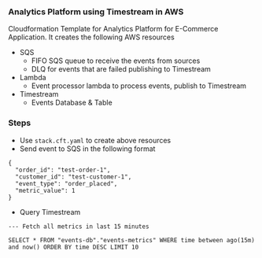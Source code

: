 ### Analytics Platform using Timestream in AWS

Cloudformation Template for Analytics Platform for E-Commerce Application. It creates the following AWS resources
- SQS
   - FIFO SQS queue to receive the events from sources
   - DLQ for events that are failed publishing to Timestream
- Lambda
   - Event processor lambda to process events, publish to Timestream
- Timestream
   - Events Database & Table


### Steps
- Use `stack.cft.yaml` to create above resources
- Send event to SQS in the following format
```
{
  "order_id": "test-order-1",
  "customer_id": "test-customer-1",
  "event_type": "order_placed",
  "metric_value": 1
}
```

- Query Timestream
```
--- Fetch all metrics in last 15 minutes

SELECT * FROM "events-db"."events-metrics" WHERE time between ago(15m) and now() ORDER BY time DESC LIMIT 10
```
